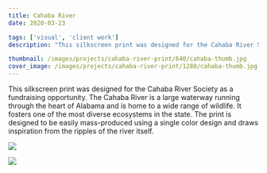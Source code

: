 ```yaml
---
title: Cahaba River
date: 2020-03-23

tags: ['visual', 'client work']
description: "This silkscreen print was designed for the Cahaba River Society as a fundraising opportunity. The Cahaba River is a large waterway running through the heart of Alabama and is home to a wide range of wildlife. It fosters one of the most diverse ecosystems in the state. The print is designed to be easily mass-produced using a single color design and draws inspiration from the ripples of the river itself."

thumbnail: /images/projects/cahaba-river-print/640/cahaba-thumb.jpg
cover_image: /images/projects/cahaba-river-print/1280/cahaba-thumb.jpg
---
```


This silkscreen print was designed for the Cahaba River Society as a fundraising opportunity. The Cahaba River is a large waterway running through the heart of Alabama and is home to a wide range of wildlife. It fosters one of the most diverse ecosystems in the state. The print is designed to be easily mass-produced using a single color design and draws inspiration from the ripples of the river itself.

![](/images/projects/cahaba-river-print/960/cahaba-detail.jpg)

![](/images/projects/cahaba-river-print/960/cahaba-full.jpg)
